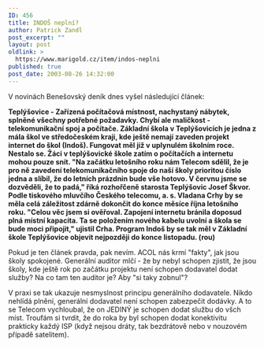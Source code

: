 ```yaml
---
ID: 456
title: INDOŠ neplní?
author: Patrick Zandl
post_excerpt: ""
layout: post
oldlink: >
  https://www.marigold.cz/item/indos-neplni
published: true
post_date: 2003-08-26 14:32:00
---
```

<p>
V novinách Benešovský deník dnes vyšel následující článek:</p>

<p>
<STRONG>Teplýšovice - Zařízená počítačová místnost, nachystaný nábytek, splněné všechny potřebné požadavky. Chybí ale maličkost - telekomunikační spoj a počítače. Základní škola v Teplýšovicích je jedna z mála škol ve středočeském kraji, kde ještě nemají zaveden projekt internet do škol (Indoš). Fungovat měl již v uplynulém školním roce. Nestalo se. Žáci v teplýšovické škole zatím o počítačích a internetu mohou pouze snít. "Na začátku letošního roku nám Telecom sdělil, že je pro ně zavedení telekomunikačního spoje do naší školy prioritou číslo jedna a slíbil, že do letních prázdnin bude vše hotovo. V červnu jsme se dozvěděli, že to padá," říká rozhořčeně starosta Teplýšovic Josef Škvor. Podle tiskového mluvčího Českého telecomu, a. s. Vladana Crhy by se měla celá záležitost zdárně dokončit do konce měsíce října letošního roku. "Celou věc jsem si ověřoval. Zapojení internetu bránila doposud plná místní kapacita. Ta se položením nového kabelu uvolní a škola se bude moci připojit," ujistil Crha. Program Indoš by se tak měl v Základní škole Teplýšovice objevit nejpozději do konce listopadu. (rou)</STRONG></p>

<p>
Pokud je ten článek pravda, pak nevím. ACOL nás krmí "fakty", jak jsou školy spokojené. Generální auditor mlčí - že by nebyl schopen zjistit, že jsou školy, kde ještě rok po začátku projektu není schopen dodavatel dodat služby? Na co tam ten&#160;auditor je? Aby "si taky zobnul"?</p>

<p>
V praxi se tak ukazuje nesmyslnost principu generálního dodavatele. Nikdo nehlídá plnění, generální dodavatel není schopen zabezpečit dodávky. A to se Telecom vychloubal, že on JEDINÝ je schopen dodat službu do všch míst. Troufám si tvrdit, že do roka by byl schopen dodat konektivitu prakticky každý ISP (když nejsou dráty, tak bezdrátově nebo v nouzovém případě satelitem).&#160;</p>
